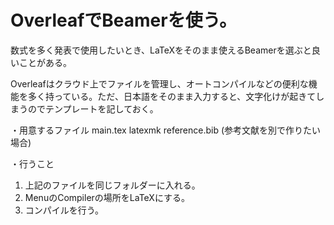 # OverleafでBeamerを使う。

数式を多く発表で使用したいとき、LaTeXをそのまま使えるBeamerを選ぶと良いことがある。

Overleafはクラウド上でファイルを管理し、オートコンパイルなどの便利な機能を多く持っている。ただ、日本語をそのまま入力すると、文字化けが起きてしまうのでテンプレートを記しておく。

・用意するファイル  main.tex  latexmk  reference.bib (参考文献を別で作りたい場合)

・行うこと
1. 上記のファイルを同じフォルダーに入れる。
2. MenuのCompilerの場所をLaTeXにする。
3. コンパイルを行う。
